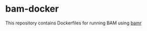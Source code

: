 # bam-docker

This repository contains Dockerfiles for running BAM using 
[bamr](https://github.com/markwh/bamr/)


